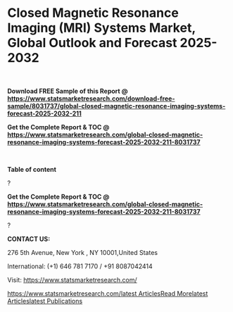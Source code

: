<h1>Closed Magnetic Resonance Imaging (MRI) Systems Market, Global Outlook and Forecast 2025-2032</h1><br/><p><strong>Download FREE Sample of this Report @ <a href="https://www.statsmarketresearch.com/download-free-sample/8031737/global-closed-magnetic-resonance-imaging-systems-forecast-2025-2032-211">https://www.statsmarketresearch.com/download-free-sample/8031737/global-closed-magnetic-resonance-imaging-systems-forecast-2025-2032-211</a></strong></p>
 
 
 
 <div><b>Get the Complete Report & TOC @ <a href="https://www.statsmarketresearch.com/global-closed-magnetic-resonance-imaging-systems-forecast-2025-2032-211-8031737">https://www.statsmarketresearch.com/global-closed-magnetic-resonance-imaging-systems-forecast-2025-2032-211-8031737</a></b></div>
 
 
 
 <p><br />
 
 <b>Table of content</b></p>
 
 
 
 <p>? </p>
 
 
 
 <div><b>Get the Complete Report & TOC @ <a href="https://www.statsmarketresearch.com/global-closed-magnetic-resonance-imaging-systems-forecast-2025-2032-211-8031737">https://www.statsmarketresearch.com/global-closed-magnetic-resonance-imaging-systems-forecast-2025-2032-211-8031737</a></b></div>
 
 
 
 <p>? </p>
 
 
 
 <p><b>CONTACT US:</b><br />
 
 276 5th Avenue, New York , NY 10001,United States<br />
 
 International: (+1) 646 781 7170 / +91 8087042414<br />
 
 Visit: <a href="https://www.statsmarketresearch.com/">https://www.statsmarketresearch.com/</a><br />
 
 <a href="https://gyeongbokgung.com">https://www.statsmarketresearch.com/</a><a href="https://hallyeomaritime.com">latest Articles</a><a href="https://jingwansa.com">Read More</a><a href="https://nguoiviet.jp/">latest Articles</a><a href="https://www.intelmarketresearch.com/">latest Publications</a></p>